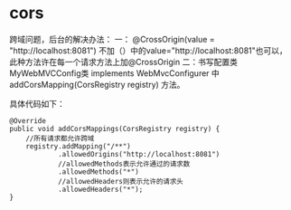 # cors
跨域问题，后台的解决办法：
一： @CrossOrigin(value = "http://localhost:8081") 不加（）中的value="http://localhost:8081"也可以，
    此种方法许在每一个请求方法上加@CrossOrigin
二：书写配置类MyWebMVCConfig类 implements WebMvcConfigurer 中 addCorsMapping(CorsRegistry registry) 方法。

  具体代码如下：

    @Override
    public void addCorsMappings(CorsRegistry registry) {
        //所有请求都允许跨域
        registry.addMapping("/**")
                .allowedOrigins("http://localhost:8081")
                //allowedMethods表示允许通过的请求数
                .allowedMethods("*")
                //allowedHeaders则表示允许的请求头
                .allowedHeaders("*");
    }
